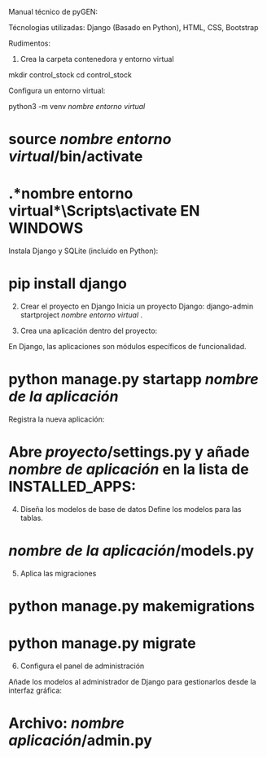 Manual técnico de pyGEN:

Técnologias utilizadas: Django (Basado en Python), HTML, CSS, Bootstrap

Rudimentos:

1. Crea la carpeta contenedora y entorno virtual

mkdir control_stock
cd control_stock

Configura un entorno virtual:

python3 -m venv *nombre entorno virtual*

# source *nombre entorno virtual*/bin/activate  
# .\*nombre entorno virtual*\Scripts\activate EN WINDOWS


Instala Django y SQLite (incluido en Python):
# pip install django

2. Crear el proyecto en Django
Inicia un proyecto Django:
django-admin startproject *nombre entorno virtual* .

3. Crea una aplicación dentro del proyecto:

En Django, las aplicaciones son módulos específicos de funcionalidad.

# python manage.py startapp *nombre de la aplicación*

Registra la nueva aplicación:

# Abre *proyecto*/settings.py y añade *nombre de aplicación* en la lista de INSTALLED_APPS:

4. Diseña los modelos de base de datos
Define los modelos para las tablas.

# *nombre de la aplicación*/models.py

5. Aplica las migraciones

# python manage.py makemigrations
# python manage.py migrate

6. Configura el panel de administración

Añade los modelos al administrador de Django para gestionarlos desde la interfaz gráfica:

# Archivo: *nombre aplicación*/admin.py
